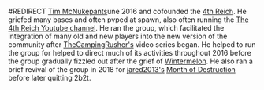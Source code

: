 #REDIRECT [Tim McNukepants](https://2b2t.miraheze.org/wiki/Tim_McNukepants)une 2016 and cofounded the [4th Reich](https://2b2t.miraheze.org/wiki/4th_Reich). He griefed many bases and often pvped at spawn, also often running the [The 4th Reich Youtube channel](https://www.youtube.com/channel/UC_lmq3MQXeEVyvNkp7FXnWg). He ran the group, which facilitated the integration of many old and new players into the new version of the community after [TheCampingRusher's](https://2b2t.miraheze.org/wiki/TheCampingRusher) video series began. He helped to run the group for  helped to direct much of its activities throughout 2016 before the group gradually fizzled out after the grief of [Wintermelon](https://2b2t.miraheze.org/wiki/Wintermelon). He also ran a brief revival of the group in 2018 for [jared2013's](https://2b2t.miraheze.org/wiki/jared2013) [Month of Destruction](https://2b2t.miraheze.org/wiki/Month_of_Destruction) before later quitting 2b2t.